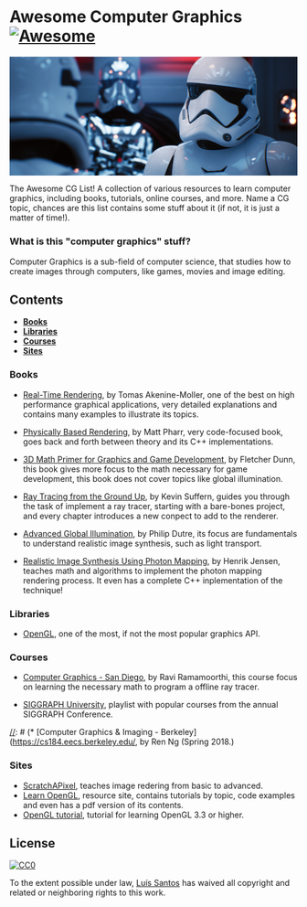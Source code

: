 # Awesome Computer Graphics [![Awesome](https://awesome.re/badge.svg)](https://awesome.re)

[<img src="./media/stormtrooper.png" align="center" width="1000">](https://www.scratchapixel.com/lessons/3d-basic-rendering/introduction-to-ray-tracing)

The Awesome CG List! A collection of various resources to learn computer graphics, including books, tutorials, online courses, and more. Name a CG topic, chances are this list contains some stuff about it (if not, it is just a matter of time!).

### What is this "computer graphics" stuff?
Computer Graphics is a sub-field of computer science, that studies how to create images through computers, like games, movies and image editing. 


## Contents

* **[Books](#books)** 
* **[Libraries](#libraries)**
* **[Courses](#courses)**
* **[Sites](#sites)**


### Books
* [Real-Time Rendering](https://www.amazon.com/Real-Time-Rendering-Fourth-Tomas-Akenine-M%C3%B6ller/dp/1138627003/ref=sr_1_1?s=books&ie=UTF8&qid=1540516813&sr=1-1&dpID=51iw1UWKNhL&preST=_SX218_BO1,204,203,200_QL40_&dpSrc=srch), by Tomas Akenine-Moller, one of the best on high performance graphical applications, very detailed explanations and contains many examples to illustrate its topics.

* [Physically Based Rendering](https://www.amazon.com/Physically-Based-Rendering-Theory-Implementation/dp/0128006455/ref=sr_1_1?s=books&ie=UTF8&qid=1540517251&sr=1-1&keywords=physically+based+rendering), by Matt Pharr, very code-focused book, goes back and forth between theory and its C++ implementations.

* [3D Math Primer for Graphics and Game Development](https://www.amazon.com/Math-Primer-Graphics-Game-Development/dp/1568817231/ref=sr_1_1?s=books&ie=UTF8&qid=1540517337&sr=1-1&keywords=3d+math+prime), by Fletcher Dunn, this book gives more focus to the math necessary for game development, this book does not cover topics like global illumination.

* [Ray Tracing from the Ground Up](http://www.raytracegroundup.com/), by Kevin Suffern, guides you through the task of implement a ray tracer, starting with a bare-bones project, and every chapter introduces a new conpect to add to the renderer.

* [Advanced Global Illumination](https://www.amazon.com/Advanced-Global-Illumination-Philip-Dutre/dp/1568813074/ref=sr_1_1?s=books&ie=UTF8&qid=1540517779&sr=1-1&keywords=advanced+global), by Philip Dutre, its focus are fundamentals to understand realistic image synthesis, such as light transport.

* [Realistic Image Synthesis Using Photon Mapping](https://www.amazon.com/Realistic-Synthesis-Mapping-Revised-Paperback/dp/B011DC2J3O/ref=sr_1_1?s=books&ie=UTF8&qid=1540518657&sr=1-1&keywords=photon+mapping), by Henrik Jensen, teaches math and algorithms to implement the photon mapping rendering process. It even has a complete C++ inplementation of the technique!

[//]: # ( * Computer Graphics: Principles and Practice, by James Foley.)

[//]: # (* Foundations of 3D Computer Graphics, by Steven Gortler.)

[//]: # (* Computer Graphics Through OpenGL: From Theory to Experiments, by Sumanta Guha.)

[//]: # (* Interactive Computer Graphics: A Top-Down Approach with WebGL, by Edward Angel.)

[//]: # (* OpenGL Programming Guide: The Official Guide to Learning OpenGL, by Dave Shreiner.)


### Libraries
* [OpenGL](https://www.opengl.org/), one of the most, if not the most popular graphics API.

### Courses
* [Computer Graphics - San Diego](https://www.edx.org/course/computer-graphics-uc-san-diegox-cse167x-3), by Ravi Ramamoorthi, this course focus on learning the necessary math to program a offline ray tracer.

* [SIGGRAPH University](https://www.youtube.com/playlist?list=PLUPhVMQuDB_aWSKj7L_-3Ot_nxBze_YMy), playlist with popular courses from the annual SIGGRAPH Conference.

[//]: # (* [Computer Graphics & Imaging - Berkeley](https://cs184.eecs.berkeley.edu/, by Ren Ng (Spring 2018.)


### Sites
* [ScratchAPixel](https://www.scratchapixel.com/index.php?#_=_), teaches image redering from basic to advanced.
* [Learn OpenGL](https://learnopengl.com/), resource site, contains tutorials by topic, code examples and even has a pdf version of its contents.
* [OpenGL tutorial](http://www.opengl-tutorial.org/), tutorial for learning OpenGL 3.3 or higher.

## License

[![CC0](http://mirrors.creativecommons.org/presskit/buttons/88x31/svg/cc-zero.svg)](https://creativecommons.org/publicdomain/zero/1.0/)

To the extent possible under law, [Luís Santos](https://github.com/lhns) has waived all copyright and related or neighboring rights to this work.

